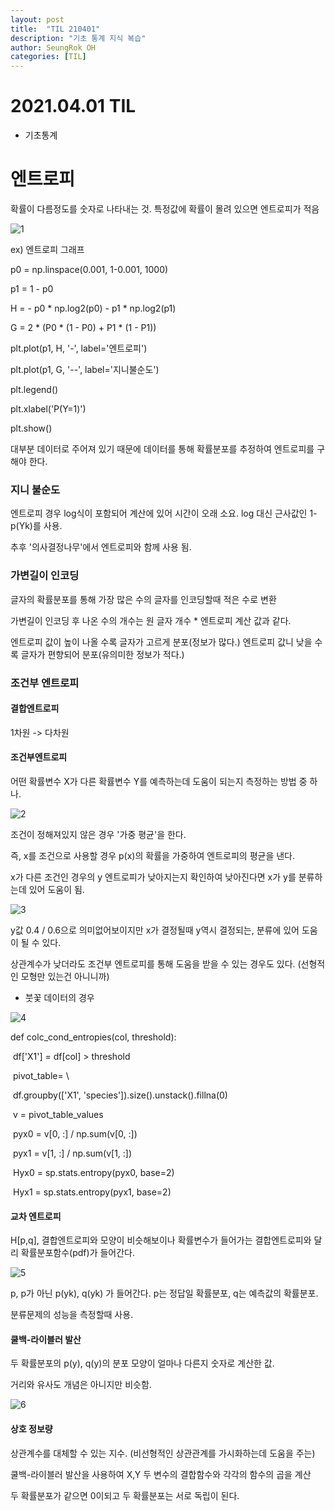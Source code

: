```yaml
---
layout: post
title:  "TIL 210401"
description: "기초 통계 지식 복습"
author: SeungRok OH
categories: [TIL]
---
```


# 2021.04.01 TIL

- 기초통계



# 엔트로피

확률이 다름정도를 숫자로 나타내는 것. 특정값에 확률이 몰려 있으면 엔트로피가 적음

![1](https://user-images.githubusercontent.com/77723966/113296606-a625a700-9334-11eb-8aa9-101790ea07c6.PNG)

ex)  엔트로피 그래프

p0 = np.linspace(0.001, 1-0.001, 1000)

p1 = 1 - p0

H =  - p0 * np.log2(p0) - p1 * np.log2(p1)

G = 2 * (P0 * (1 - P0) + P1 * (1 - P1))

plt.plot(p1, H, '-', label='엔트로피')

plt.plot(p1, G, '--', label='지니불순도')

plt.legend()

plt.xlabel('P(Y=1)')

plt.show()



대부분 데이터로 주어져 있기 때문에 데이터를 통해 확률분포를 추정하여 엔트로피를 구해야 한다.



### 지니 불순도

엔트로피 경우 log식이 포함되어 계산에 있어 시간이 오래 소요. log 대신 근사값인 1-p(Yk)를 사용.

추후 '의사결정나무'에서 엔트로피와 함께 사용 됨.



### 가변길이 인코딩

글자의 확률분포를 통해 가장 많은 수의 글자를 인코딩할때 적은 수로 변환

가변길이 인코딩 후 나온 수의 개수는 원 글자 개수 * 엔트로피 계산 값과 같다.

엔트로피 값이 높이 나올 수록 글자가 고르게 분포(정보가 많다.) 엔트로피 값니 낮을 수록 글자가 편향되어 분포(유의미한 정보가 적다.)



### 조건부 엔트로피

#### 결합엔트로피

1차원 -> 다차원 

#### 조건부엔트로피

어떤 확률변수 X가 다른 확률변수 Y를 예측하는데 도움이 되는지 측정하는 방법 중 하나.

![2](https://user-images.githubusercontent.com/77723966/113296631-ade54b80-9334-11eb-84c8-93e6946f4971.PNG)


조건이 정해져있지 않은 경우 '가중 평균'을 한다. 

즉, x를 조건으로 사용할 경우 p(x)의 확률을 가중하여 엔트로피의 평균을 낸다.

x가 다른 조건인 경우의 y 엔트로피가 낮아지는지 확인하여 낮아진다면 x가 y를 분류하는데 있어 도움이 됨.

![3](https://user-images.githubusercontent.com/77723966/113296642-b3429600-9334-11eb-9479-80ba11838ac1.PNG)


y값 0.4 / 0.6으로 의미없어보이지만 x가 결정될때 y역시 결정되는, 분류에 있어 도움이 될 수 있다.

상관계수가 낮더라도 조건부 엔트로피를 통해 도움을 받을 수 있는 경우도 있다. (선형적인 모형만 있는건 아니니까)



- 붓꽃 데이터의 경우

![4](https://user-images.githubusercontent.com/77723966/113296664-be95c180-9334-11eb-84aa-90f63890c06b.PNG)


def colc_cond_entropies(col, threshold):

​	df['X1'] = df[col] > threshold

​	pivot_table= \

​		df.groupby(['X1', 'species']).size().unstack().fillna(0)

​	v = pivot_table_values

​	pyx0 = v[0, :] / np.sum(v[0, :])

​	pyx1 = v[1, :] / np.sum(v[1, :])

​	Hyx0 = sp.stats.entropy(pyx0, base=2)

​	Hyx1 = sp.stats.entropy(pyx1, base=2)



#### 교차 엔트로피

H[p,q],  결합엔트로피와 모양이 비슷해보이나 확률변수가 들어가는 결합엔트로피와 달리 확률분포함수(pdf)가 들어간다. 

![5](https://user-images.githubusercontent.com/77723966/113296683-c3f30c00-9334-11eb-96df-d70aad0e2d14.PNG)


p, p가 아닌 p(yk), q(yk) 가 들어간다.  p는 정답일 확률분포, q는 예측값의 확률분포.

분류문제의 성능을 측정할때 사용.



#### 쿨백-라이블러 발산

두 확률분포의 p(y), q(y)의 분포 모양이 얼마나 다른지 숫자로 계산한 값.

거리와 유사도 개념은 아니지만 비슷함.

![6](https://user-images.githubusercontent.com/77723966/113296704-c8b7c000-9334-11eb-95d9-fe27809a890c.PNG)


#### 상호 정보량

상관계수를 대체할 수 있는 지수. (비선형적인 상관관계를 가시화하는데 도움을 주는)

쿨백-라이블러 발산을 사용하여 X,Y 두 변수의 결합함수와 각각의 함수의 곱을 계산

두 확률분포가 같으면 0이되고 두 확률분포는 서로 독립이 된다.
